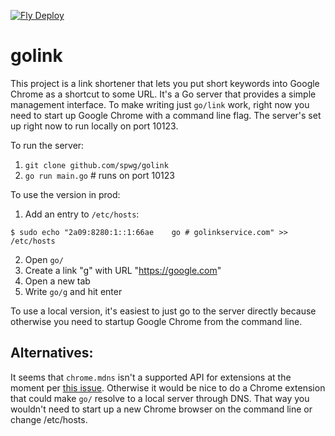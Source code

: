 [![Fly Deploy](https://github.com/spwg/golink/actions/workflows/main.yml/badge.svg)](https://github.com/spwg/golink/actions/workflows/main.yml)

# golink

This project is a link shortener that lets you put short keywords into Google
Chrome as a shortcut to some URL. It's a Go server that provides a simple
management interface. To make writing just `go/link` work, right now you need to
start up Google Chrome with a command line flag. The server's set up right now
to run locally on port 10123.

To run the server:

1. `git clone github.com/spwg/golink`
2. `go run main.go` # runs on port 10123

To use the version in prod:

1. Add an entry to `/etc/hosts`:

```shell
$ sudo echo "2a09:8280:1::1:66ae	go # golinkservice.com" >> /etc/hosts
```

2. Open `go/`
3. Create a link "g" with URL "https://google.com"
4. Open a new tab
5. Write `go/g` and hit enter

To use a local version, it's easiest to just go to the server directly because 
otherwise you need to startup Google Chrome from the command line.

## Alternatives:

It seems that `chrome.mdns` isn't a supported API for extensions at the moment
per [this issue](https://bugs.chromium.org/p/chromium/issues/detail?id=804945).
Otherwise it would be nice to do a Chrome extension that could make `go/`
resolve to a local server through DNS. That way you wouldn't need to start up a
new Chrome browser on the command line or change /etc/hosts.
